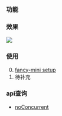 ### 功能

### 效果
![](./static/images/qrCode/demo-noConcurrent.jpg)

### 使用
0. [fancy-mini setup](./tutorial-0-getStarted.html)
1. 待补充

### api查询
- [noConcurrent](./module-noConcurrent.html)